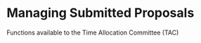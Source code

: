 Managing Submitted Proposals
============================

Functions available to the Time Allocation Committee (TAC)

